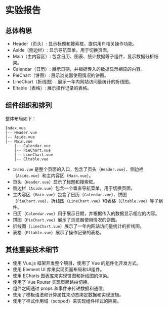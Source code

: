 # 实验报告

## 总体构思

- Header（页头）: 显示标题和搜索框，提供用户相关操作功能。
- Aside（侧边栏）: 显示导航菜单，用于切换页面。
- Main（主内容区）: 包含日历、图表、统计数据等子组件，显示数据分析结果。
- Calendar（日历）: 展示日期，并根据传入的数据显示相应的内容。
- PieChart（饼图）: 展示浏览器使用情况的饼图。
- LineChart（折线图）: 展示一年内网站访问量统计的折线图。
- Eltable（表格）: 展示操作记录的表格。

## 组件组织和排列

整体布局如下：
```
Index.vue
|-- Header.vue
|-- Aside.vue
|-- Main.vue
    |-- Calendar.vue
    |-- PieChart.vue
    |-- LineChart.vue
    |-- Eltable.vue
```

- `Index.vue` 是整个页面的入口，包含了页头（`Header.vue`）、侧边栏（`Aside.vue`）和主内容区（`Main.vue`）。
- 页头（`Header.vue`）显示了标题和搜索框。
- 侧边栏（`Aside.vue`）包含一个垂直导航菜单，用于切换页面。
- 主内容区（`Main.vue`）包含了日历（`Calendar.vue`）、饼图（`PieChart.vue`）、折线图（`LineChart.vue`）和表格（`Eltable.vue`）等子组件。
- 日历（`Calendar.vue`）用于展示日期，并根据传入的数据显示相应的内容。
- 饼图（`PieChart.vue`）展示了浏览器使用情况的饼图。
- 折线图（`LineChart.vue`）展示了一年内网站访问量统计的折线图。
- 表格（`Eltable.vue`）展示了操作记录的表格。

## 其他重要技术细节

- 使用 Vue.js 框架开发整个项目，使用了 Vue 的组件化开发方式。
- 使用 Element UI 库来实现页面布局和UI组件。
- 使用 ECharts 图表库来实现饼图和折线图的渲染。
- 使用了 Vue Router 实现页面路由切换。
- 组件之间通过 props 和事件来传递数据和通信。
- 使用了模板语法和计算属性来动态绑定数据和实现逻辑。
- 使用了样式作用域（scoped）来实现组件样式的隔离。